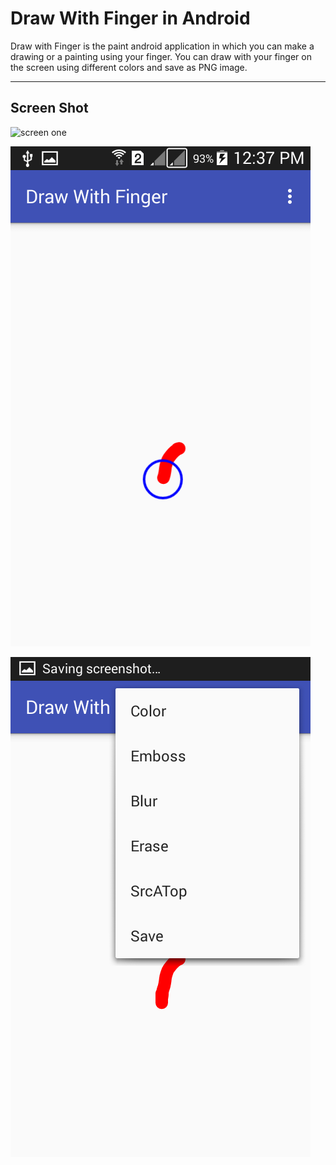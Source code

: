 Draw With Finger in Android
===================


Draw with Finger is the paint android application in which you can make a drawing or a painting using your finger. You can draw with your finger on the screen using different colors and save as PNG image.

----------


Screen Shot
-------------

![screen one](Draw-With-Finger-In-Android/ScreenShot/Screenshot-1.png)

![screen two](https://github.com/essamgoda/Draw-With-Finger-In-Android/blob/master/ScreenShot/Screenshot-2.png)

![screen three](https://github.com/essamgoda/Draw-With-Finger-In-Android/blob/master/ScreenShot/Screenshot-3.png)
